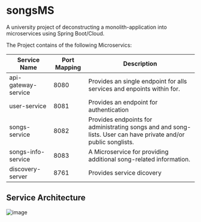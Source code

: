 # songsMS
A university project of deconstructing a monolith-application into microservices using Spring Boot/Cloud.

The Project contains of the following Microservics:

| Service Name | Port Mapping | Description |
| --------| -----|-------|
| api-gateway-service | 8080 | Provides an single endpoint for alls services and enpoints within for. |
| user-service | 8081 | Provides an endpoint for authentication |
| songs-service | 8082 | Provides endpoints for administrating songs and and song-lists. User can have private and/or public songlists. |
| songs-info-service | 8083 | A Microservice for providing additional song-related information. |
| discovery-server | 8761 | Provides service dicovery |

## Service Architecture

![image](https://user-images.githubusercontent.com/27303233/112891838-e4bf2580-90d8-11eb-8509-fd70d10cd04f.png)

